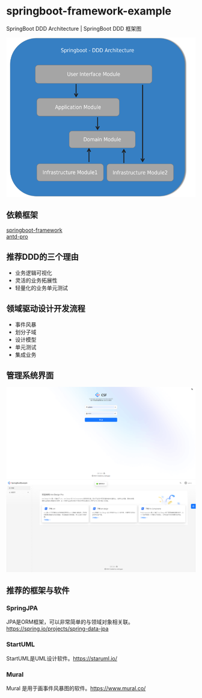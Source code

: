 # springboot-framework-example

SpringBoot DDD Architecture | SpringBoot DDD 框架图

![](./docs/img/ddd_architecture.png)

## 依赖框架

[springboot-framework](https://github.com/codingapi/springboot-framework)  
[antd-pro](https://pro.ant.design/zh-CN/)

## 推荐DDD的三个理由

* 业务逻辑可视化
* 灵活的业务拓展性
* 轻量化的业务单元测试

## 领域驱动设计开发流程

* 事件风暴
* 划分子域
* 设计模型
* 单元测试
* 集成业务

## 管理系统界面
![login](docs/img/login.png)
![login](docs/img/home.png)

## 推荐的框架与软件

### SpringJPA

JPA是ORM框架，可以非常简单的与领域对象相关联。 https://spring.io/projects/spring-data-jpa

### StartUML

StartUML是UML设计软件。https://staruml.io/

### Mural

Mural 是用于画事件风暴图的软件。https://www.mural.co/
